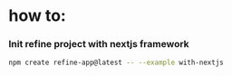 # how to:

### Init refine project with nextjs framework
```sh
npm create refine-app@latest -- --example with-nextjs
```

